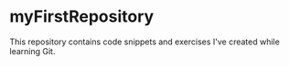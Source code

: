 # myFirstRepository
This repository contains code snippets and exercises I've created while learning Git.
